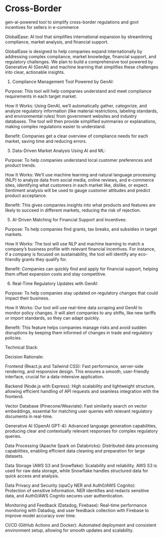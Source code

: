 # Cross-Border
gen-ai-powered tool to simplify cross-border  regulations and govt incentives for sellers in e-commerce

GlobalEase:  AI tool that simplifies international expansion by streamlining 
compliance, market analysis, and financial support.


 GlobalEase is designed to help companies expand internationally by 
addressing complex compliance, market knowledge, financial support, and 
regulatory challenges. We plan to build a comprehensive tool powered by 
Generative AI (GenAI) and machine learning that simplifies these 
challenges into clear, actionable insights.


 1) Compliance Management Tool Powered by GenAI:
    
 Purpose: This tool will help companies understand and meet compliance 
requirements in each target market.


 How It Works: Using GenAI, we’ll automatically gather, categorize, and 
analyze regulatory information (like material restrictions, labeling 
standards, and environmental rules) from government websites and 
industry databases. The tool will then provide simplified summaries or 
explanations, making complex regulations easier to understand.


 Benefit: Companies get a clear overview of compliance needs for each 
market, saving time and reducing errors.


 3) Data-Driven Market Analysis Using AI and ML:


 Purpose: To help companies understand local customer preferences and 
product trends. 


How It Works: We’ll use machine learning and natural language 
processing (NLP) to analyze data from social media, online reviews, and 
e-commerce sites, identifying what customers in each market like, dislike, 
or expect. Sentiment analysis will be used to gauge customer attitudes 
and predict product acceptance.


Benefit: This gives companies insights into what products and features 
are likely to succeed in different markets, reducing the risk of rejection.


 5) AI-Driven Matching for Financial Support and Incentives:


 Purpose: To help companies find grants, tax breaks, and subsidies in 
target markets.


 How It Works: The tool will use NLP and machine learning to match a 
company’s business profile with relevant financial incentives. For 
instance, if a company is focused on sustainability, the tool will identify 
any eco-friendly grants they qualify for.


 Benefit: Companies can quickly find and apply for financial support, 
helping them offset expansion costs and stay competitive.


 6) Real-Time Regulatory Updates with GenAI:

    
 Purpose: To help companies stay updated on regulatory changes that 
could impact their business.


 How It Works: Our tool will use real-time data scraping and GenAI to 
monitor policy changes. It will alert companies to any shifts, like new 
tariffs or import standards, so they can adapt quickly.


 Benefit: This feature helps companies manage risks and avoid sudden 
disruptions by keeping them informed of changes in trade and regulatory 
policies.


 Technical Stack: 
 
Decision Rationale:

 Frontend (React.js and Tailwind CSS): Fast performance, server-side 
rendering, and responsive design. This ensures a smooth, user-friendly 
interface, crucial for a data-intensive application.


 Backend (Node.js with Express):  High scalability and lightweight 
structure, allowing efficient handling of API requests and seamless 
integration with the frontend.


 Vector Database (Pinecone/Weaviate):  Fast similarity search on vector 
embeddings, essential for matching user queries with relevant regulatory 
documents in real-time.


 Generative AI (OpenAI GPT-4): Advanced language generation 
capabilities, producing clear and contextually relevant responses for 
complex regulatory queries.


 Data Processing (Apache Spark on Databricks): Distributed data 
processing capabilities, enabling efficient data cleaning and preparation 
for large datasets.


 Data Storage (AWS S3 and Snowflake): Scalability and reliability. AWS S3 
is used for raw data storage, while Snowflake handles structured data for 
quick access and analysis.


 Data Privacy and Security (spaCy NER and Auth0/AWS Cognito):  
Protection of sensitive information. NER identifies and redacts sensitive 
data, and Auth0/AWS Cognito secures user authentication.


 Monitoring and Feedback (Datadog, Firebase): Real-time performance 
monitoring with Datadog, and user feedback collection with Firebase to 
improve model accuracy over time.


 CI/CD (GitHub Actions and Docker): Automated deployment and 
consistent environment setup, allowing for smooth updates and 
scalability.
